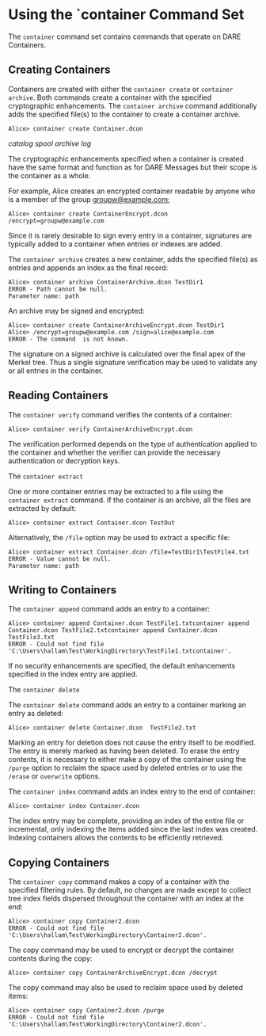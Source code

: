 
# Using the `container Command Set

The `container` command set contains commands that operate on DARE Containers.

## Creating Containers

Containers are created with either the `container create` or 
`container archive`. Both commands create a container with the 
specified cryptographic enhancements. The `container archive`
command additionally adds the specified file(s) to the container to create 
a container archive.


````
Alice> container create Container.dcon
````

*catalog* *spool* *archive* *log*


The cryptographic enhancements specified when a container is created have the 
same format and function as for DARE Messages but their scope is the container
as a whole.

For example, Alice creates an encrypted container readable by anyone who is a
member of the group groupw@example.com;


````
Alice> container create ContainerEncrypt.dcon /encrypt=groupw@example.com
````

Since it is rarely desirable to sign every entry in a container, signatures
are typically added to a container when entries or indexes are added. 

The `container archive` creates a new container, adds the
specified file(s) as entries and appends an index as the final record:


````
Alice> container archive ContainerArchive.dcon TestDir1
ERROR - Path cannot be null.
Parameter name: path
````

An archive may be signed and encrypted:


````
Alice> container create ContainerArchiveEncrypt.dcon TestDir1
Alice> /encrypt=groupw@example.com /sign=alice@example.com
ERROR - The command  is not known.
````

The signature on a signed archive is calculated over the final apex of the 
Merkel tree. Thus a single signature verification may be used to validate
any or all entries in the container.

## Reading Containers

The `container verify` command verifies the contents of a container: 


````
Alice> container verify ContainerArchiveEncrypt.dcon
````

The verification performed depends on the type of authentication applied to the
container and whether the verifier can provide the necessary authentication or
decryption keys.


The `container extract` 

One or more container entries may be extracted to a file using the  
`container extract` command. If the container is an archive, all
the files are extracted by default:


````
Alice> container extract Container.dcon TestOut
````

Alternatively, the `/file` option may be used to extract a specific file:


````
Alice> container extract Container.dcon /file=TestDir1\TestFile4.txt
ERROR - Value cannot be null.
Parameter name: path
````


## Writing to Containers

The `container append` command adds an entry to a container:


````
Alice> container append Container.dcon TestFile1.txtcontainer append Container.dcon TestFile2.txtcontainer append Container.dcon TestFile3.txt
ERROR - Could not find file 'C:\Users\hallam\Test\WorkingDirectory\TestFile1.txtcontainer'.
````

If no security enhancements are specified, the default enhancements specified 
in the index entry are applied.

The `container delete` 

The `container delete` command adds an entry to a container
marking an entry as deleted:


````
Alice> container delete Container.dcon  TestFile2.txt
````

Marking an entry for deletion does not cause the entry itself to be modified.
The entry is merely marked as having been deleted. To erase the entry contents,
it is necessary to either make a copy of the container using the `/purge`
option to reclaim the space used by deleted entries or to use the 
`/erase` or `overwrite` options.


The `container index` command adds an index entry to the end of
container:


````
Alice> container index Container.dcon
````

The index entry may be complete, providing an index of the entire file 
or incremental, only indexing the items added since the last index was created.
Indexing containers allows the contents to be efficiently retrieved.

## Copying Containers

The `container copy` command makes a copy of a container with
the specified filtering rules. By default, no changes are made except to 
collect tree index fields dispersed throughout the container with an index 
at the end:


````
Alice> container copy Container2.dcon
ERROR - Could not find file 'C:\Users\hallam\Test\WorkingDirectory\Container2.dcon'.
````

The copy command may be used to encrypt or decrypt the container contents during 
the copy:


````
Alice> container copy ContainerArchiveEncrypt.dcon /decrypt
````

The copy command may also be used to reclaim space used by deleted items:


````
Alice> container copy Container2.dcon /purge
ERROR - Could not find file 'C:\Users\hallam\Test\WorkingDirectory\Container2.dcon'.
````


